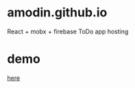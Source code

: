 # amodin.github.io
React + mobx + firebase ToDo app hosting
# demo
<a href="https://amodin.github.io/">here</a>
